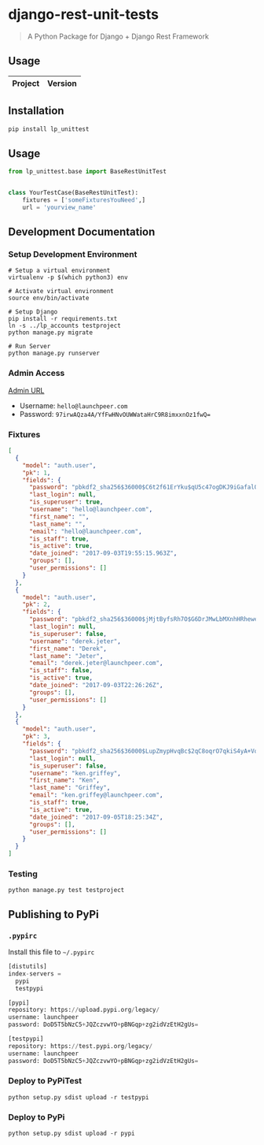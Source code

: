 # django-rest-unit-tests
> A Python Package for Django + Django Rest Framework

## Usage
| **Project** | **Version**|
| :--------:  | ---------- |


## Installation
```bash
pip install lp_unittest
```

## Usage
```python
from lp_unittest.base import BaseRestUnitTest


class YourTestCase(BaseRestUnitTest):
    fixtures = ['someFixturesYouNeed',]
    url = 'yourview_name'
```



## Development Documentation
### Setup Development Environment
```
# Setup a virtual environment
virtualenv -p $(which python3) env

# Activate virtual environment
source env/bin/activate

# Setup Django
pip install -r requirements.txt
ln -s ../lp_accounts testproject
python manage.py migrate

# Run Server
python manage.py runserver
```

### Admin Access
[Admin URL](http://127.0.0.1:8000/admin)
  - Username: `hello@launchpeer.com`
  - Password: `97irwAQza4A/YfFwHNvOUWWataHrC9R8imxxnOz1fwQ=`

### Fixtures
```json
[
  {
    "model": "auth.user",
    "pk": 1,
    "fields": {
      "password": "pbkdf2_sha256$36000$C6t2f61ErYku$qU5c47ogDKJ9iGafalQC0+lggrOkco/MiZPogxO5CXc=",
      "last_login": null,
      "is_superuser": true,
      "username": "hello@launchpeer.com",
      "first_name": "",
      "last_name": "",
      "email": "hello@launchpeer.com",
      "is_staff": true,
      "is_active": true,
      "date_joined": "2017-09-03T19:55:15.963Z",
      "groups": [],
      "user_permissions": []
    }
  },
  {
    "model": "auth.user",
    "pk": 2,
    "fields": {
      "password": "pbkdf2_sha256$36000$jMjtByfsRh7O$G6DrJMwLbMXnhHRheweGgya+YanUFP9fHx81aB5/nOE=",
      "last_login": null,
      "is_superuser": false,
      "username": "derek.jeter",
      "first_name": "Derek",
      "last_name": "Jeter",
      "email": "derek.jeter@launchpeer.com",
      "is_staff": false,
      "is_active": true,
      "date_joined": "2017-09-03T22:26:26Z",
      "groups": [],
      "user_permissions": []
    }
  },
  {
    "model": "auth.user",
    "pk": 3,
    "fields": {
      "password": "pbkdf2_sha256$36000$LupZmypHvqBc$2qC8oqrO7qkiS4yA+VqQSRmR4B0VvB+RvV+fEjxLDTw=",
      "last_login": null,
      "is_superuser": false,
      "username": "ken.griffey",
      "first_name": "Ken",
      "last_name": "Griffey",
      "email": "ken.griffey@launchpeer.com",
      "is_staff": true,
      "is_active": true,
      "date_joined": "2017-09-05T18:25:34Z",
      "groups": [],
      "user_permissions": []
    }
  }
]
```

### Testing
```
python manage.py test testproject
```

## Publishing to PyPi
### `.pypirc`
Install this file to `~/.pypirc`
```python
[distutils]
index-servers =
  pypi
  testpypi

[pypi]
repository: https://upload.pypi.org/legacy/
username: launchpeer
password: DoD5T5bNzC5+JQZczvwYO+pBNGqp+zg2idVzEtH2gUs=

[testpypi]
repository: https://test.pypi.org/legacy/
username: launchpeer
password: DoD5T5bNzC5+JQZczvwYO+pBNGqp+zg2idVzEtH2gUs=
```

### Deploy to PyPiTest
```
python setup.py sdist upload -r testpypi
```

### Deploy to PyPi
```
python setup.py sdist upload -r pypi
```

